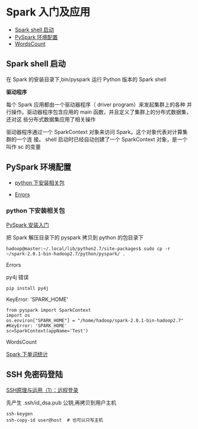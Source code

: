 

# Spark 入门及应用

- [Spark shell 启动](#id1)
- [PySpark 环境配置](#id2)
- [WordsCount](#id3)

<h2 id="id1">Spark shell 启动</h2>
在 Spark 的安装目录下,bin/pyspark 运行 Python 版本的 Spark shell


**驱动程序**

每个 Spark 应用都由一个驱动器程序（ driver program）来发起集群上的各种
并行操作。驱动器程序包含应用的 main 函数，并且定义了集群上的分布式数据集，还对这
些分布式数据集应用了相关操作

驱动器程序通过一个 SparkContext 对象来访问 Spark。这个对象代表对计算集群的一个连
接。 shell 启动时已经自动创建了一个 SparkContext 对象，是一个叫作 sc 的变量


<h2 id="id2">PySpark 环境配置</h2>

- [python 下安装相关包](#h321)

- [Errors](#h322)

<h3 id="h321">python 下安装相关包</h3>

[PySpark 安装入门](1)

把 Spark 解压目录下的 pyspark 拷贝到 python 的包目录下

```
hadoop@master:~/.local/lib/python2.7/site-packages$ sudo cp -r ~/spark-2.0.1-bin-hadoop2.7/python/pyspark/ .
```

Errors

py4j 错误
```
pip install py4j
```


KeyError: 'SPARK_HOME'

```
from pyspark import SparkContext
import os
os.environ["SPARK_HOME"] = "/home/hadoop/spark-2.0.1-bin-hadoop2.7"   #KeyError: 'SPARK_HOME'
sc=SparkContext(appName='Test')
```


WordsCount

[Spark 下单词统计](pySpark.ipynb)

##  SSH 免密码登陆

[SSH原理与运用（1）：远程登录](http://blog.jobbole.com/107483/)

先产生 .ssh/id_dsa.pub 公钥,再拷贝到用户主机

```
ssh-keygen
ssh-copy-id user@host  # 也可以只写主机
```
